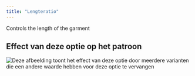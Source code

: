 ```yaml
---
title: "Lengteratio"
---
```


Controls the length of the garment

## Effect van deze optie op het patroon

![Deze afbeelding toont het effect van deze optie door meerdere varianten die een andere waarde hebben voor deze optie te vervangen](lunetius_lengthratio_sample.svg "Effect van deze optie op het patroon")
